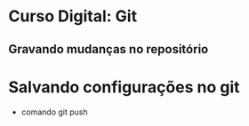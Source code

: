 # Curso Digital: Git

## Gravando mudanças no repositório

# Salvando configurações no git
* comando git push
